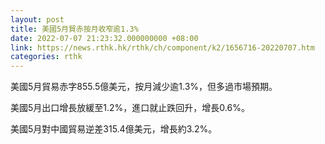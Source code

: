 ```yaml
---
layout: post
title: 美國5月貿赤按月收窄逾1.3%
date: 2022-07-07 21:23:32.000000000 +08:00
link: https://news.rthk.hk/rthk/ch/component/k2/1656716-20220707.htm
categories: rthk
---
```


美國5月貿易赤字855.5億美元，按月減少逾1.3%，但多過市場預期。

美國5月出口增長放緩至1.2%，進口就止跌回升，增長0.6%。

美國5月對中國貿易逆差315.4億美元，增長約3.2%。
